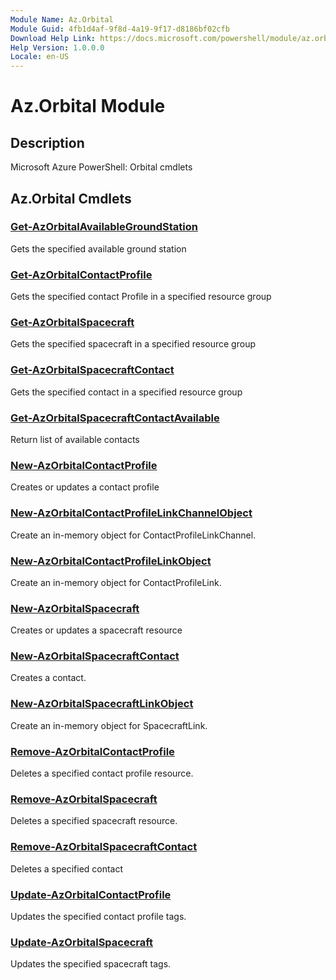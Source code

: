 ```yaml
---
Module Name: Az.Orbital
Module Guid: 4fb1d4af-9f8d-4a19-9f17-d8186bf02cfb
Download Help Link: https://docs.microsoft.com/powershell/module/az.orbital
Help Version: 1.0.0.0
Locale: en-US
---
```


# Az.Orbital Module
## Description
Microsoft Azure PowerShell: Orbital cmdlets

## Az.Orbital Cmdlets
### [Get-AzOrbitalAvailableGroundStation](Get-AzOrbitalAvailableGroundStation.md)
Gets the specified  available ground station

### [Get-AzOrbitalContactProfile](Get-AzOrbitalContactProfile.md)
Gets the specified contact Profile in a specified resource group

### [Get-AzOrbitalSpacecraft](Get-AzOrbitalSpacecraft.md)
Gets the specified spacecraft in a specified resource group

### [Get-AzOrbitalSpacecraftContact](Get-AzOrbitalSpacecraftContact.md)
Gets the specified contact in a specified resource group

### [Get-AzOrbitalSpacecraftContactAvailable](Get-AzOrbitalSpacecraftContactAvailable.md)
Return list of available contacts

### [New-AzOrbitalContactProfile](New-AzOrbitalContactProfile.md)
Creates or updates a contact profile

### [New-AzOrbitalContactProfileLinkChannelObject](New-AzOrbitalContactProfileLinkChannelObject.md)
Create an in-memory object for ContactProfileLinkChannel.

### [New-AzOrbitalContactProfileLinkObject](New-AzOrbitalContactProfileLinkObject.md)
Create an in-memory object for ContactProfileLink.

### [New-AzOrbitalSpacecraft](New-AzOrbitalSpacecraft.md)
Creates or updates a spacecraft resource

### [New-AzOrbitalSpacecraftContact](New-AzOrbitalSpacecraftContact.md)
Creates a contact.

### [New-AzOrbitalSpacecraftLinkObject](New-AzOrbitalSpacecraftLinkObject.md)
Create an in-memory object for SpacecraftLink.

### [Remove-AzOrbitalContactProfile](Remove-AzOrbitalContactProfile.md)
Deletes a specified contact profile resource.

### [Remove-AzOrbitalSpacecraft](Remove-AzOrbitalSpacecraft.md)
Deletes a specified spacecraft resource.

### [Remove-AzOrbitalSpacecraftContact](Remove-AzOrbitalSpacecraftContact.md)
Deletes a specified contact

### [Update-AzOrbitalContactProfile](Update-AzOrbitalContactProfile.md)
Updates the specified contact profile tags.

### [Update-AzOrbitalSpacecraft](Update-AzOrbitalSpacecraft.md)
Updates the specified spacecraft tags.

